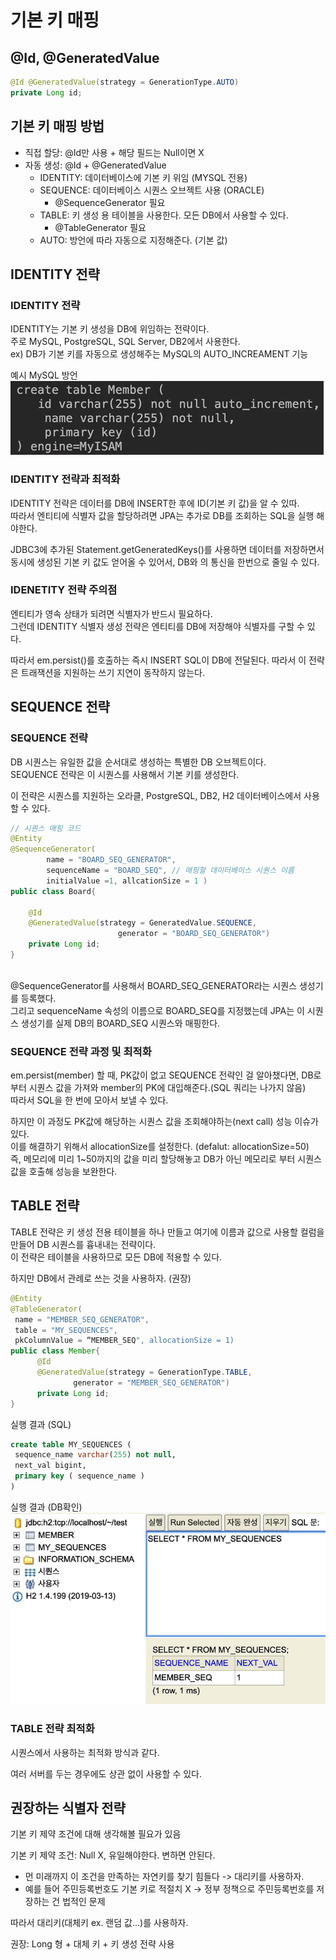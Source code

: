 # 기본 키 매핑

## @Id, @GeneratedValue

```java
@Id @GeneratedValue(strategy = GenerationType.AUTO)
private Long id;

```

## 기본 키 매핑 방법
- 직접 할당: @Id만 사용 + 해당 필드는 Null이면 X
- 자동 생성: @Id + @GeneratedValue
  - IDENTITY: 데이터베이스에 기본 키 위임 (MYSQL 전용)
  - SEQUENCE: 데이터베이스 시퀀스 오브젝트 사용 (ORACLE)
    - @SequenceGenerator 필요
  - TABLE: 키 생성 용 테이블을 사용한다. 모든 DB에서 사용할 수 있다.
    - @TableGenerator 필요
  - AUTO: 방언에 따라 자동으로 지정해준다. (기본 값)


## IDENTITY 전략 
### IDENTITY 전략
IDENTITY는 기본 키 생성을 DB에 위임하는 전략이다.   
주로 MySQL, PostgreSQL, SQL Server, DB2에서 사용한다.   
ex) DB가 기본 키를 자동으로 생성해주는 MySQL의 AUTO_INCREAMENT 기능   

예시 MySQL 방언
![img_1.png](images/MySQL_AUTO_INCREAMENT.png)

### IDENTITY 전략과 최적화
IDENTITY 전략은 데이터를 DB에 INSERT한 후에 ID(기본 키 값)을 알 수 있따.   
따라서 엔티티에 식별자 값을 할당하려면 JPA는 추가로 DB를 조회하는 SQL을 실행 해야한다.   

JDBC3에 추가된 Statement.getGeneratedKeys()를 사용하면 데이터를 저장하면서 동시에 생성된 기본 키 값도 얻어올 수 있어서, DB와 의 통신을 한번으로 줄일 수 있다.   

### IDENETITY 전략 주의점
엔티티가 영속 상태가 되려면 식별자가 반드시 필요하다.   
그런데 IDENTITY 식별자 생성 전략은 엔티티를 DB에 저장해야 식별자를 구할 수 있다.   

따라서 em.persist()를 호출하는 즉시 INSERT SQL이 DB에 전달된다. 따라서 이 전략은 트래잭션을 지원하는 쓰기 지연이 동작하지 않는다.   

## SEQUENCE 전략
### SEQUENCE 전략
DB 시퀀스는 유일한 값을 순서대로 생성하는 특별한 DB 오브젝트이다.   
SEQUENCE 전략은 이 시퀀스를 사용해서 기본 키를 생성한다.   

이 전략은 시퀀스를 지원하는 오라클, PostgreSQL, DB2, H2 데이터베이스에서 사용할 수 있다.   

```java
// 시퀀스 매핑 코드
@Entity
@SequenceGenerator(
        name = "BOARD_SEQ_GENERATOR",
        sequenceName = "BOARD_SEQ", // 매핑할 데이터베이스 시퀀스 이름
        initialValue =1, allcationSize = 1 )
public class Board{
    
    @Id
    @GeneratedValue(strategy = GeneratedValue.SEQUENCE,
                        generator = "BOARD_SEQ_GENERATOR")
    private Long id;
}



```
@SequenceGenerator를 사용해서 BOARD_SEQ_GENERATOR라는 시퀀스 생성기를 등록했다.   
그리고 sequenceName 속성의 이름으로 BOARD_SEQ를 지정했는데 JPA는 이 시퀀스 생성기를 실제 DB의 BOARD_SEQ 시퀀스와 매핑한다.  

### SEQUENCE 전략 과정 및 최적화

em.persist(member) 할 때, PK값이 없고 SEQUENCE 전략인 걸 알아챘다면, DB로 부터 시퀀스 값을 가져와 member의 PK에 대입해준다.(SQL 쿼리는 나가지 않음)   
따라서 SQL을 한 번에 모아서 보낼 수 있다.   

하지만 이 과정도 PK값에 해당하는 시퀀스 값을 조회해야하는(next call) 성능 이슈가 있다.   
이를 해결하기 위해서 allocationSize를 설정한다. (defalut: allocationSize=50)    
즉, 메모리에 미리 1~50까지의 값을 미리 할당해놓고 DB가 아닌 메모리로 부터 시퀀스 값을 호출해 성능을 보완한다.   


## TABLE 전략
TABLE 전략은 키 생성 전용 테이블을 하나 만들고 여기에 이름과 값으로 사용할 컬럼을 만들어 DB 시퀀스를 흉내내는 전략이다.   
이 전략은 테이블을 사용하므로 모든 DB에 적용할 수 있다.   

하지만 DB에서 관례로 쓰는 것을 사용하자. (권장)   


```java
@Entity 
@TableGenerator( 
 name = "MEMBER_SEQ_GENERATOR", 
 table = "MY_SEQUENCES", 
 pkColumnValue = “MEMBER_SEQ", allocationSize = 1) 
public class Member{
      @Id
      @GeneratedValue(strategy = GenerationType.TABLE,
              generator = "MEMBER_SEQ_GENERATOR")
      private Long id;
}

```

실행 결과 (SQL)
```sql
create table MY_SEQUENCES ( 
 sequence_name varchar(255) not null, 
 next_val bigint, 
 primary key ( sequence_name ) 
)
```

실행 결과 (DB확인)
![img.png](images/시퀀스전략실행결과.png)

### TABLE 전략 최적화
시퀀스에서 사용하는 최적화 방식과 같다.   

여러 서버를 두는 경우에도 상관 없이 사용할 수 있다.   


## 권장하는 식별자 전략
기본 키 제약 조건에 대해 생각해볼 필요가 있음   

기본 키 제약 조건: Null X, 유일해야한다. 변하면 안된다.
   - 먼 미래까지 이 조건을 만족하는 자연키를 찾기 힘들다 -> 대리키를 사용하자.
   - 예를 들어 주민등록번호도 기본 키로 적절치 X -> 정부 정책으로 주민등록번호를 저장하는 건 법적인 문제

따라서 대리키(대체키 ex. 랜덤 값...)를 사용하자.   

권장: Long 형 + 대체 키 + 키 생성 전략 사용   


